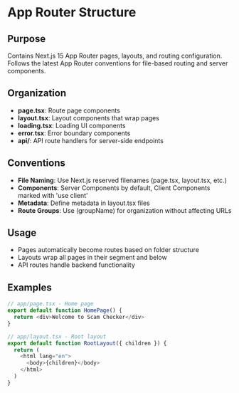 # App Router Structure

## Purpose
Contains Next.js 15 App Router pages, layouts, and routing configuration. Follows the latest App Router conventions for file-based routing and server components.

## Organization
- **page.tsx**: Route page components
- **layout.tsx**: Layout components that wrap pages
- **loading.tsx**: Loading UI components
- **error.tsx**: Error boundary components
- **api/**: API route handlers for server-side endpoints

## Conventions
- **File Naming**: Use Next.js reserved filenames (page.tsx, layout.tsx, etc.)
- **Components**: Server Components by default, Client Components marked with 'use client'
- **Metadata**: Define metadata in layout.tsx files
- **Route Groups**: Use (groupName) for organization without affecting URLs

## Usage
- Pages automatically become routes based on folder structure
- Layouts wrap all pages in their segment and below
- API routes handle backend functionality

## Examples
```typescript
// app/page.tsx - Home page
export default function HomePage() {
  return <div>Welcome to Scam Checker</div>
}

// app/layout.tsx - Root layout
export default function RootLayout({ children }) {
  return (
    <html lang="en">
      <body>{children}</body>
    </html>
  )
}
```